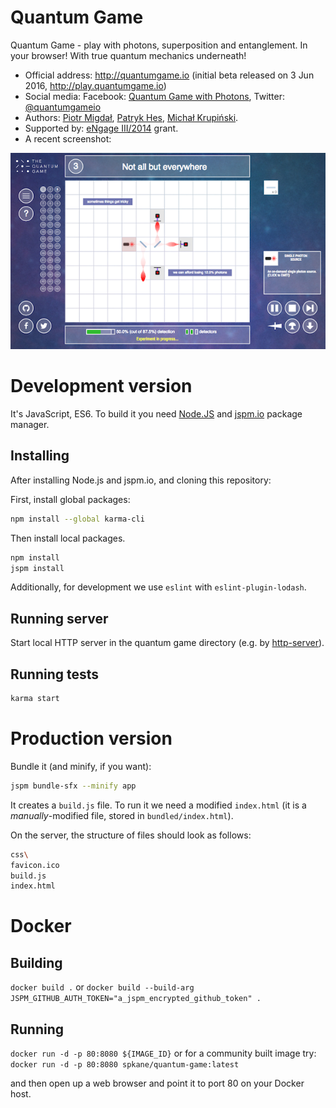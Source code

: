 Quantum Game
============

Quantum Game - play with photons, superposition and entanglement. In your browser! With true quantum mechanics underneath!

* Official address: http://quantumgame.io (initial beta released on 3 Jun 2016, http://play.quantumgame.io)
* Social media: Facebook: [Quantum Game with Photons](https://www.facebook.com/quantumgameio), Twitter: [@quantumgameio](https://twitter.com/quantumgameio)
* Authors: [Piotr Migdał](http://p.migdal.pl), [Patryk Hes](https://github.com/pathes), [Michał Krupiński](http://www.fiztaszki.pl/user/3).
* Supported by: [eNgage III/2014](http://www.fnp.org.pl/laureaci-engage-iii-edycja/) grant.
* A recent screenshot:

![Screenshot](screenshot_qg_dev.png)


# Development version

It's JavaScript, ES6. To build it you need [Node.JS](https://nodejs.org/) and [jspm.io](http://jspm.io/) package manager.


## Installing

After installing Node.js and jspm.io, and cloning this repository:

First, install global packages:
```bash
npm install --global karma-cli
```

Then install local packages.
```bash
npm install
jspm install
```

Additionally, for development we use `eslint` with `eslint-plugin-lodash`.

## Running server

Start local HTTP server in the quantum game directory (e.g. by [http-server](https://www.npmjs.com/package/http-server)).

## Running tests

```bash
karma start
```

# Production version

Bundle it (and minify, if you want):

```bash
jspm bundle-sfx --minify app
```

It creates a `build.js` file. To run it we need a modified `index.html` (it is a *manually*-modified file, stored in `bundled/index.html`).

On the server, the structure of files should look as follows:

```bash
css\
favicon.ico
build.js
index.html
```

# Docker

## Building

`docker build .`
or
`docker build --build-arg JSPM_GITHUB_AUTH_TOKEN="a_jspm_encrypted_github_token" .`

## Running

`docker run -d -p 80:8080 ${IMAGE_ID}`
or for a community built image try:
`docker run -d -p 80:8080 spkane/quantum-game:latest`

and then open up a web browser and point it to port 80 on your Docker host.
